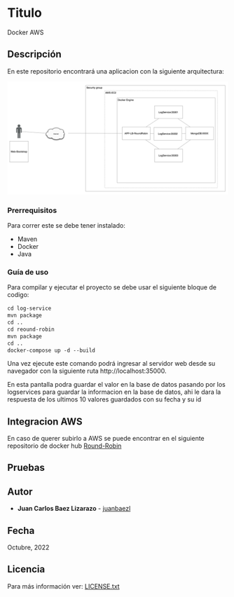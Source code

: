 # Titulo

Docker AWS

## Descripción

En este repositorio encontrará una aplicacion con la siguiente arquitectura:

![](./img/arquitectura.png)

### Prerrequisitos

Para correr este se debe tener instalado:

- Maven
- Docker
- Java

### Guía de uso

Para compilar y ejecutar el proyecto se debe usar el siguiente bloque de codigo:

```
cd log-service
mvn package
cd ..
cd reound-robin
mvn package
cd ..
docker-compose up -d --build
```

Una vez ejecute este comando podrá ingresar al servidor web desde su navegador con la siguiente ruta http://localhost:35000.

En esta pantalla podra guardar el valor en la base de datos pasando por los logservices para guardar la informacion en la base de datos, ahi le dara la respuesta de los ultimos 10 valores guardados con su fecha y su id

## Integracion AWS

En caso de querer subirlo a AWS se puede encontrar en el siguiente repositorio de docker hub [Round-Robin](https://hub.docker.com/repository/docker/juanbaezl/round-robin/general)

## Pruebas

## Autor

- **Juan Carlos Baez Lizarazo** - [juanbaezl](https://github.com/juanbaezl)

## Fecha

Octubre, 2022

## Licencia

Para más información ver: [LICENSE.txt](License.txt)
